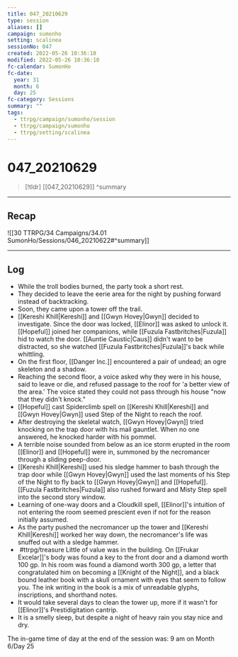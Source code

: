 ```yaml
---
title: 047_20210629
type: session
aliases: []
campaign: sumonho
setting: scalinea
sessionNo: 047
created: 2022-05-26 10:36:10
modified: 2022-05-26 10:36:10
fc-calendar: SumonHo
fc-date:
  year: 31
  month: 6
  day: 25
fc-category: Sessions
summary: ""
tags:
  - ttrpg/campaign/sumonho/session
  - ttrpg/campaign/sumonho
  - ttrpg/setting/scalinea
---
```


# 047_20210629

 > [!tldr] [[047_20210629]]
>  ^summary
---

## Recap

![[30 TTRPG/34 Campaigns/34.01 SumonHo/Sessions/046_20210622#^summary]]

---

## Log

- While the troll bodies burned, the party took a short rest.
- They decided to leave the eerie area for the night by pushing forward instead of backtracking.
- Soon, they came upon a tower off the trail.
- [[Kereshi Khill|Kereshi]] and [[Gwyn Hovey|Gwyn]] decided to investigate. Since the door was locked, [[Elinor]] was asked to unlock it. [[Hopeful]] joined her companions, while [[Fuzula Fastbritches|Fuzula]] hid to watch the door. [[Auntie Caustic|Caus]]  didn't want to be distracted, so she watched [[Fuzula Fastbritches|Fuzula]]'s back while whittling.
- On the first floor, [[Danger Inc.]]  encountered a pair of undead; an ogre skeleton and a shadow.
- Reaching the second floor, a voice asked why they were in his house, said to leave or die, and refused passage to the roof for 'a better view of the area.' The voice stated they could not pass through his house "now that they didn't knock."
- [[Hopeful]] cast Spiderclimb spell on [[Kereshi Khill|Kereshi]] and [[Gwyn Hovey|Gwyn]] used Step of the Night to reach the roof.
- After destroying the skeletal watch, [[Gwyn Hovey|Gwyn]] tried knocking on the trap door with his mail gauntlet. When no one answered, he knocked harder with his pommel.
- A terrible noise sounded from below as an ice storm erupted in the room [[Elinor]] and [[Hopeful]] were in, summoned by the necromancer through a sliding peep-door.
- [[Kereshi Khill|Kereshi]] used his sledge hammer to bash through the trap door while [[Gwyn Hovey|Gwyn]] used the last moments of his Step of the Night to fly back to [[Gwyn Hovey|Gwyn]] and [[Hopeful]]. [[Fuzula Fastbritches|Fuzula]] also rushed forward and Misty Step spell into the second story window.    
- Learning of one-way doors and a Cloudkill spell, [[Elinor]]'s intuition of not entering the room seemed prescient even if not for the reason initially assumed.
- As the party pushed the necromancer up the tower and [[Kereshi Khill|Kereshi]] worked her way down, the necromancer's life was snuffed out with a sledge hammer.
-  #ttrpg/treasure Little of value was in the building. On [[Frukar Excelar]]'s body was found a key to the front door and a diamond worth 100 gp. In his room was found a diamond worth 300 gp, a letter that congratulated him on becoming a [[Knight of the Night]], and a black bound leather book with a skull ornament with eyes that seem to follow you. The ink writing in the book is a mix of unreadable glyphs, inscriptions, and shorthand notes.   
- It would take several days to clean the tower up, more if it wasn't for [[Elinor]]'s Prestidigitation cantrip.
- It is a smelly sleep, but despite a night of heavy rain you stay nice and dry.

The in-game time of day at the end of the session was: 9 am on Month 6/Day 25
